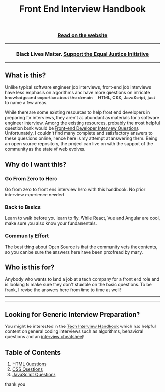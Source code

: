 


<h1 align="center">Front End Interview Handbook</h1>

<div align="center">
  <a href="https://dribbble.com/shots/4263961-Front-End-Interview-Scroll">
    </a>
  <br/>
 
  <h3>
    <a href="https://yangshun.github.io/front-end-interview-handbook/">Read on the website</a>
  </h3>
</div>

<hr/>

<h3 align="center">
  Black Lives Matter. <a href="https://support.eji.org/give/153413/#!/donation/checkout" target="_blank">Support the Equal Justice Initiative</a>
</h3>

<hr/>

## What is this?

Unlike typical software engineer job interviews, front-end job interviews have less emphasis on algorithms and have more questions on intricate knowledge and expertise about the domain — HTML, CSS, JavaScript, just to name a few areas.

While there are some existing resources to help front end developers in preparing for interviews, they aren't as abundant as materials for a software engineer interview. Among the existing resources, probably the most helpful question bank would be [Front-end Developer Interview Questions](https://github.com/h5bp/Front-end-Developer-Interview-Questions). Unfortunately, I couldn't find many complete and satisfactory answers to these questions online, hence here is my attempt at answering them. Being an open source repository, the project can live on with the support of the community as the state of web evolves.

## Why do I want this?

### Go From Zero to Hero

Go from zero to front end interview hero with this handbook. No prior interview experience needed.

### Back to Basics

Learn to walk before you learn to fly. While React, Vue and Angular are cool, make sure you also know your fundamentals.

### Community Effort

The best thing about Open Source is that the community vets the contents, so you can be sure the answers here have been proofread by many.

## Who is this for?

Anybody who wants to land a job at a tech company for a front end role and is looking to make sure they don't stumble on the basic questions. To be frank, I revise the answers here from time to time as well!

---


---

## Looking for Generic Interview Preparation?

You might be interested in the [Tech Interview Handbook](https://yangshun.github.io/tech-interview-handbook) which has helpful content on general coding interviews such as algorithms, behavioral questions and an [interview cheatsheet](https://yangshun.github.io/tech-interview-handbook/cheatsheet)!



## Table of Contents

1. [HTML Questions](/contents/en/html-questions.md)
1. [CSS Questions](/contents/en/css-questions.md)
1. [JavaScript Questions](/contents/en/javascript-questions.md)

thank you


